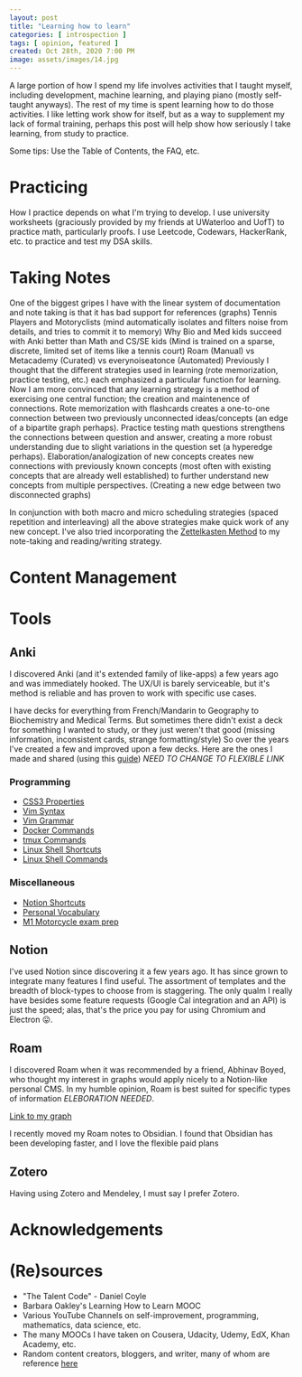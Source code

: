 ```yaml
---
layout: post
title: "Learning how to learn"
categories: [ introspection ]
tags: [ opinion, featured ]
created: Oct 28th, 2020 7:00 PM
image: assets/images/14.jpg
---
```

A large portion of how I spend my life involves activities that I taught myself, including development, machine learning, and playing piano (mostly self-taught anyways).
The rest of my time is spent learning how to do those activities.
I like letting work show for itself, but as a way to supplement my lack of formal training, perhaps this post will help show how seriously I take learning, from study to practice.

Some tips:
Use the Table of Contents, the FAQ, etc.

# Practicing
How I practice depends on what I'm trying to develop.
I use university worksheets (graciously provided by my friends at UWaterloo and UofT) to practice math, particularly proofs.
I use Leetcode, Codewars, HackerRank, etc. to practice and test my DSA skills.

# Taking Notes
One of the biggest gripes I have with the linear system of documentation and note taking is that it has bad support for references (graphs)
Tennis Players and Motoryclists (mind automatically isolates and filters noise from details, and tries to commit it to memory)
Why Bio and Med kids succeed with Anki better than Math and CS/SE kids (Mind is trained on a sparse, discrete, limited set of items like a tennis court)
Roam (Manual) vs Metacademy (Curated) vs everynoiseatonce (Automated)
Previously I thought that the different strategies used in learning (rote memorization, practice testing, etc.) each emphasized a particular function for learning.
Now I am more convinced that any learning strategy is a method of exercising one central function; the creation and maintenence of connections.
Rote memorization with flashcards creates a one-to-one connection between two previously unconnected ideas/concepts (an edge of a bipartite graph perhaps).
Practice testing math questions strengthens the connections between question and answer, creating a more robust understanding due to slight variations in the question set (a hyperedge perhaps).
Elaboration/analogization of new concepts creates new connections with previously known concepts (most often with existing concepts that are already well established) to further understand new concepts from multiple perspectives. (Creating a new edge between two disconnected graphs)

In conjunction with both macro and micro scheduling strategies (spaced repetition and interleaving) all the above strategies make quick work of any new concept.
I've also tried incorporating the [Zettelkasten Method](https://www.youtube.com/watch?v=rOSZOCoqOo8) to my note-taking and reading/writing strategy.

# Content Management

# Tools
## Anki
I discovered Anki (and it's extended family of like-apps) a few years ago and was immediately hooked.
The UX/UI is barely serviceable, but it's method is reliable and has proven to work with specific use cases.

I have decks for everything from French/Mandarin to Geography to Biochemistry and Medical Terms.
But sometimes there didn't exist a deck for something I wanted to study, or they just weren't that good (missing information, inconsistent cards, strange formatting/style)
So over the years I've created a few and improved upon a few decks.
Here are the ones I made and shared (using this [guide](https://apps.ankiweb.net/docs/manual20.html#sharingdecks:~:text=Sharing%20Decks%20Publicly,-To)) *NEED TO CHANGE TO FLEXIBLE LINK*

### Programming
 - [CSS3 Properties](https://ankiweb.net/shared/info/1040699872)
 - [Vim Syntax](https://ankiweb.net/shared/info/696023664)
 - [Vim Grammar](https://ankiweb.net/shared/info/830530954)
 - [Docker Commands](https://ankiweb.net/shared/info/34837427)
 - [tmux Commands](https://ankiweb.net/shared/info/2087038373)
 - [Linux Shell Shortcuts](https://ankiweb.net/shared/info/1795850591)
 - [Linux Shell Commands](https://ankiweb.net/shared/info/1107282144)
 
### Miscellaneous
 - [Notion Shortcuts](https://ankiweb.net/shared/info/1857967496)
 - [Personal Vocabulary](https://ankiweb.net/shared/info/566811339)
 - [M1 Motorcycle exam prep](https://ankiweb.net/shared/info/126927501)

## Notion
I've used Notion since discovering it a few years ago. It has since grown to integrate many features I find useful.
The assortment of templates and the breadth of block-types to choose from is staggering.
The only qualm I really have besides some feature requests (Google Cal integration and an API) is just the speed; alas, that's the price you pay for using Chromium and Electron 😛.

## Roam
I discovered Roam when it was recommended by a friend, Abhinav Boyed, who thought my interest in graphs would apply nicely to a Notion-like personal CMS.
In my humble opinion, Roam is best suited for specific types of information *ELEBORATION NEEDED*.

[Link to my graph](https://roamresearch.com/#/app/Teleos/graph)

I recently moved my Roam notes to Obsidian. I found that Obsidian has been developing faster, and I love the flexible paid plans

## Zotero
Having using Zotero and Mendeley, I must say I prefer Zotero.
 
# Acknowledgements
 
# (Re)sources
 - "The Talent Code" - Daniel Coyle
 - Barbara Oakley's Learning How to Learn MOOC
 - Various YouTube Channels on self-improvement, programming, mathematics, data science, etc.
 - The many MOOCs I have taken on Cousera, Udacity, Udemy, EdX, Khan Academy, etc.
 - Random content creators, bloggers, and writer, many of whom are reference [here](https://flawnson.github.io/flawnson.github.io/My-A.I-Journey/)
